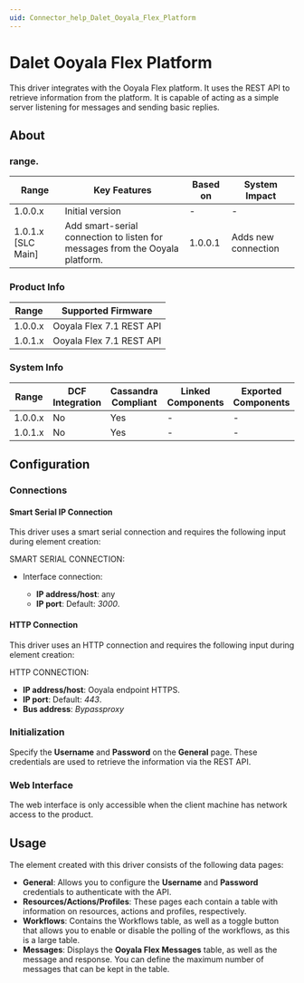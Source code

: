 ```yaml
---
uid: Connector_help_Dalet_Ooyala_Flex_Platform
---
```


# Dalet Ooyala Flex Platform

This driver integrates with the Ooyala Flex platform. It uses the REST API to retrieve information from the platform. It is capable of acting as a simple server listening for messages and sending basic replies.

## About

### range.

| **Range**            | **Key Features**                                                             | **Based on** | **System Impact**   |
|----------------------|------------------------------------------------------------------------------|--------------|---------------------|
| 1.0.0.x              | Initial version                                                              | \-           | \-                  |
| 1.0.1.x \[SLC Main\] | Add smart-serial connection to listen for messages from the Ooyala platform. | 1.0.0.1      | Adds new connection |

### Product Info

| **Range** | **Supported Firmware**   |
|-----------|--------------------------|
| 1.0.0.x   | Ooyala Flex 7.1 REST API |
| 1.0.1.x   | Ooyala Flex 7.1 REST API |

### System Info

| **Range** | **DCF Integration** | **Cassandra Compliant** | **Linked Components** | **Exported Components** |
|-----------|---------------------|-------------------------|-----------------------|-------------------------|
| 1.0.0.x   | No                  | Yes                     | \-                    | \-                      |
| 1.0.1.x   | No                  | Yes                     | \-                    | \-                      |

## Configuration

### Connections

#### Smart Serial IP Connection

This driver uses a smart serial connection and requires the following input during element creation:

SMART SERIAL CONNECTION:

- Interface connection:

  - **IP address/host**: any
  - **IP port**: Default: *3000*.

#### HTTP Connection

This driver uses an HTTP connection and requires the following input during element creation:

HTTP CONNECTION:

- **IP address/host**: Ooyala endpoint HTTPS.
- **IP port**: Default: *443*.
- **Bus address**: *Bypassproxy*

### Initialization

Specify the **Username** and **Password** on the **General** page. These credentials are used to retrieve the information via the REST API.

### Web Interface

The web interface is only accessible when the client machine has network access to the product.

## Usage

The element created with this driver consists of the following data pages:

- **General**: Allows you to configure the **Username** and **Password** credentials to authenticate with the API.
- **Resources/Actions/Profiles**: These pages each contain a table with information on resources, actions and profiles, respectively.
- **Workflows**: Contains the Workflows table, as well as a toggle button that allows you to enable or disable the polling of the workflows, as this is a large table.
- **Messages**: Displays the **Ooyala Flex Messages** table, as well as the message and response. You can define the maximum number of messages that can be kept in the table.
